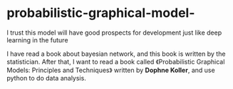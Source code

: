 # probabilistic-graphical-model-
I trust this model will have good prospects for development just like deep learning in the future

I have read a book about bayesian network, and this book is written by the statistician. After that, I want to read a book called 《Probabilistic Graphical Models: Principles and Techniques》 written by **Dophne Koller**, and use python to do data analysis.

